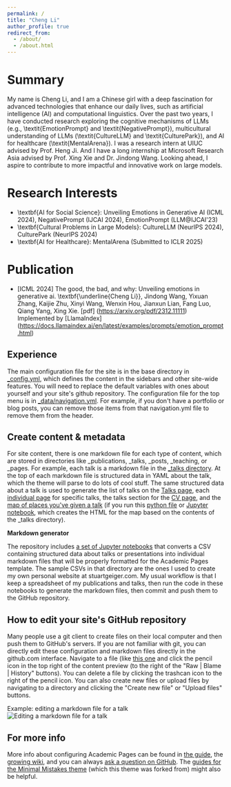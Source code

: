 ```yaml
---
permalink: /
title: "Cheng Li"
author_profile: true
redirect_from: 
  - /about/
  - /about.html
---
```



Summary
======
My name is Cheng Li, and I am a Chinese girl with a deep fascination for advanced technologies that enhance our daily lives, such as artificial intelligence (AI) and computational linguistics. Over the past two years, I have conducted research exploring the cognitive mechanisms of LLMs (e.g., \textit{EmotionPrompt} and \textit{NegativePrompt}), multicultural understanding of LLMs (\textit{CultureLLM} and \textit{CulturePark}), and AI for healthcare (\textit{MentalArena}). I was a research intern at UIUC advised by Prof. Heng Ji. And I have a long internship at Microsoft Research Asia advised by Prof. Xing Xie and Dr. Jindong Wang. Looking ahead, I aspire to contribute to more impactful and innovative work on large models.

Research Interests
======
- \textbf{AI for Social Science}: Unveiling Emotions in Generative AI (ICML 2024), NegativePrompt (IJCAI 2024), EmotionPrompt (LLM@IJCAI'23)
- \textbf{Cultural Problems in Large Models}: CultureLLM (NeurIPS 2024), CulturePark (NeurIPS 2024)
- \textbf{AI for Healthcare}: MentalArena (Submitted to ICLR 2025)

Publication
======
- [ICML 2024] The good, the bad, and why: Unveiling emotions in generative ai. \textbf{\underline{Cheng Li}}, Jindong Wang, Yixuan Zhang, Kaijie Zhu, Xinyi Wang, Wenxin Hou, Jianxun Lian, Fang Luo, Qiang Yang, Xing Xie. [pdf] (https://arxiv.org/pdf/2312.11111) Implemented by [LlamaIndex] (https://docs.llamaindex.ai/en/latest/examples/prompts/emotion_prompt.html)

Experience
------
The main configuration file for the site is in the base directory in [_config.yml](https://github.com/academicpages/academicpages.github.io/blob/master/_config.yml), which defines the content in the sidebars and other site-wide features. You will need to replace the default variables with ones about yourself and your site's github repository. The configuration file for the top menu is in [_data/navigation.yml](https://github.com/academicpages/academicpages.github.io/blob/master/_data/navigation.yml). For example, if you don't have a portfolio or blog posts, you can remove those items from that navigation.yml file to remove them from the header. 

Create content & metadata
------
For site content, there is one markdown file for each type of content, which are stored in directories like _publications, _talks, _posts, _teaching, or _pages. For example, each talk is a markdown file in the [_talks directory](https://github.com/academicpages/academicpages.github.io/tree/master/_talks). At the top of each markdown file is structured data in YAML about the talk, which the theme will parse to do lots of cool stuff. The same structured data about a talk is used to generate the list of talks on the [Talks page](https://academicpages.github.io/talks), each [individual page](https://academicpages.github.io/talks/2012-03-01-talk-1) for specific talks, the talks section for the [CV page](https://academicpages.github.io/cv), and the [map of places you've given a talk](https://academicpages.github.io/talkmap.html) (if you run this [python file](https://github.com/academicpages/academicpages.github.io/blob/master/talkmap.py) or [Jupyter notebook](https://github.com/academicpages/academicpages.github.io/blob/master/talkmap.ipynb), which creates the HTML for the map based on the contents of the _talks directory).

**Markdown generator**

The repository includes [a set of Jupyter notebooks](https://github.com/academicpages/academicpages.github.io/tree/master/markdown_generator
) that converts a CSV containing structured data about talks or presentations into individual markdown files that will be properly formatted for the Academic Pages template. The sample CSVs in that directory are the ones I used to create my own personal website at stuartgeiger.com. My usual workflow is that I keep a spreadsheet of my publications and talks, then run the code in these notebooks to generate the markdown files, then commit and push them to the GitHub repository.

How to edit your site's GitHub repository
------
Many people use a git client to create files on their local computer and then push them to GitHub's servers. If you are not familiar with git, you can directly edit these configuration and markdown files directly in the github.com interface. Navigate to a file (like [this one](https://github.com/academicpages/academicpages.github.io/blob/master/_talks/2012-03-01-talk-1.md) and click the pencil icon in the top right of the content preview (to the right of the "Raw | Blame | History" buttons). You can delete a file by clicking the trashcan icon to the right of the pencil icon. You can also create new files or upload files by navigating to a directory and clicking the "Create new file" or "Upload files" buttons. 

Example: editing a markdown file for a talk
![Editing a markdown file for a talk](/images/editing-talk.png)

For more info
------
More info about configuring Academic Pages can be found in [the guide](https://academicpages.github.io/markdown/), the [growing wiki](https://github.com/academicpages/academicpages.github.io/wiki), and you can always [ask a question on GitHub](https://github.com/academicpages/academicpages.github.io/discussions). The [guides for the Minimal Mistakes theme](https://mmistakes.github.io/minimal-mistakes/docs/configuration/) (which this theme was forked from) might also be helpful.
